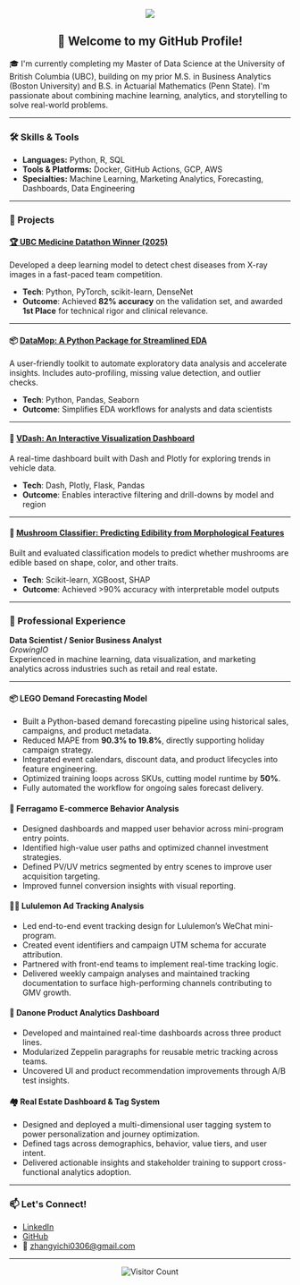 <!-- Profile Header -->
<p align="center">
  <img src="https://capsule-render.vercel.app/api?text=Hi%20I'm%20Essie%20Zhang!&animation=fadeIn&type=waving&color=gradient&height=100"/>
</p>

<!-- Introduction -->
<h2 align="center">👋 Welcome to my GitHub Profile!</h2>

🎓 I'm currently completing my Master of Data Science at the University of British Columbia (UBC), building on my prior M.S. in Business Analytics (Boston University) and B.S. in Actuarial Mathematics (Penn State). I'm passionate about combining machine learning, analytics, and storytelling to solve real-world problems.


---

<!-- Skills -->
### 🛠️ Skills & Tools

- **Languages:** Python, R, SQL
- **Tools & Platforms:** Docker, GitHub Actions, GCP, AWS
- **Specialties:** Machine Learning, Marketing Analytics, Forecasting, Dashboards, Data Engineering

---

<!-- Projects -->
### 🚀 Projects

#### [🏆 UBC Medicine Datathon Winner (2025)](https://github.com/y1chi-z/datathon_team6)
Developed a deep learning model to detect chest diseases from X-ray images in a fast-paced team competition.

- **Tech**: Python, PyTorch, scikit-learn, DenseNet
- **Outcome**: Achieved **82% accuracy** on the validation set, and awarded **1st Place** for technical rigor and clinical relevance.

---

#### 📦 [DataMop: A Python Package for Streamlined EDA](https://github.com/y1chi-z/DataMop_package_group14)
A user-friendly toolkit to automate exploratory data analysis and accelerate insights. Includes auto-profiling, missing value detection, and outlier checks.

- **Tech**: Python, Pandas, Seaborn
- **Outcome**: Simplifies EDA workflows for analysts and data scientists

---

#### 🚗 [VDash: An Interactive Visualization Dashboard](https://github.com/y1chi-z/DSCI-532_2025_4_vdash)
A real-time dashboard built with Dash and Plotly for exploring trends in vehicle data.

- **Tech**: Dash, Plotly, Flask, Pandas
- **Outcome**: Enables interactive filtering and drill-downs by model and region

---

#### 🍄 [Mushroom Classifier: Predicting Edibility from Morphological Features](https://github.com/y1chi-z/mushroom_classifier)
Built and evaluated classification models to predict whether mushrooms are edible based on shape, color, and other traits.

- **Tech**: Scikit-learn, XGBoost, SHAP
- **Outcome**: Achieved >90% accuracy with interpretable model outputs

---

<!-- Experience -->
### 💼 Professional Experience

**Data Scientist / Senior Business Analyst**  
*GrowingIO*  
Experienced in machine learning, data visualization, and marketing analytics across industries such as retail and real estate.

---

#### 📦 LEGO Demand Forecasting Model
- Built a Python-based demand forecasting pipeline using historical sales, campaigns, and product metadata.
- Reduced MAPE from **90.3% to 19.8%**, directly supporting holiday campaign strategy.
- Integrated event calendars, discount data, and product lifecycles into feature engineering.
- Optimized training loops across SKUs, cutting model runtime by **50%**.
- Fully automated the workflow for ongoing sales forecast delivery.

#### 👜 Ferragamo E-commerce Behavior Analysis
- Designed dashboards and mapped user behavior across mini-program entry points.
- Identified high-value user paths and optimized channel investment strategies.
- Defined PV/UV metrics segmented by entry scenes to improve user acquisition targeting.
- Improved funnel conversion insights with visual reporting.

#### 🧘‍♀️ Lululemon Ad Tracking Analysis
- Led end-to-end event tracking design for Lululemon’s WeChat mini-program.
- Created event identifiers and campaign UTM schema for accurate attribution.
- Partnered with front-end teams to implement real-time tracking logic.
- Delivered weekly campaign analyses and maintained tracking documentation to surface high-performing channels contributing to GMV growth.

#### 🍼 Danone Product Analytics Dashboard
- Developed and maintained real-time dashboards across three product lines.
- Modularized Zeppelin paragraphs for reusable metric tracking across teams.
- Uncovered UI and product recommendation improvements through A/B test insights.

#### 🏘️ Real Estate Dashboard & Tag System
- Designed and deployed a multi-dimensional user tagging system to power personalization and journey optimization.
- Defined tags across demographics, behavior, value tiers, and user intent.
- Delivered actionable insights and stakeholder training to support cross-functional analytics adoption.
---

<!-- Contact -->
### 📫 Let's Connect!

- [LinkedIn](https://www.linkedin.com/in/yichi-z/)
- [GitHub](https://github.com/y1chi-z)
- 📧 zhangyichi0306@gmail.com

---

<!-- Visitor Count -->
<p align="center">
  <img src="https://komarev.com/ghpvc/?username=y1chi-z&style=flat-square" alt="Visitor Count" />
</p>